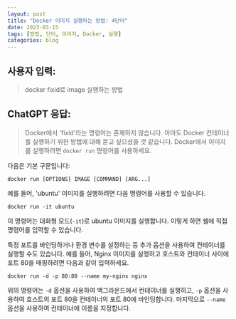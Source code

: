 ```yaml
---
layout: post
title: "Docker 이미지 실행하는 방법: 4단어"
date: 2023-03-15
tags: [방법, 단어, 이미지, Docker, 실행]
categories: blog
---
```


## 사용자 입력:
> docker fixid로 image 실행하는 방법

## ChatGPT 응답:
> Docker에서 'fixid'라는 명령어는 존재하지 않습니다. 아마도 Docker 컨테이너를 실행하기 위한 방법에 대해 묻고 싶으셨을 것 같습니다. Docker에서 이미지를 실행하려면 `docker run` 명령어를 사용하세요. 

다음은 기본 구문입니다:

```
docker run [OPTIONS] IMAGE [COMMAND] [ARG...]
```

예를 들어, 'ubuntu' 이미지를 실행하려면 다음 명령어를 사용할 수 있습니다.

```
docker run -it ubuntu
```

이 명령어는 대화형 모드(`-it`)로 ubuntu 이미지를 실행합니다. 이렇게 하면 쉘에 직접 명령어를 입력할 수 있습니다.

특정 포트를 바인딩하거나 환경 변수를 설정하는 등 추가 옵션을 사용하여 컨테이너를 실행할 수도 있습니다. 예를 들어, Nginx 이미지를 실행하고 호스트와 컨테이너 사이에 포트 80을 매핑하려면 다음과 같이 입력하세요.

```
docker run -d -p 80:80 --name my-nginx nginx
```

위의 명령어는 `-d` 옵션을 사용하여 백그라운드에서 컨테이너를 실행하고, `-p` 옵션을 사용하여 호스트의 포트 80을 컨테이너의 포트 80에 바인딩합니다. 마지막으로 `--name` 옵션을 사용하여 컨테이너에 이름을 지정합니다.

